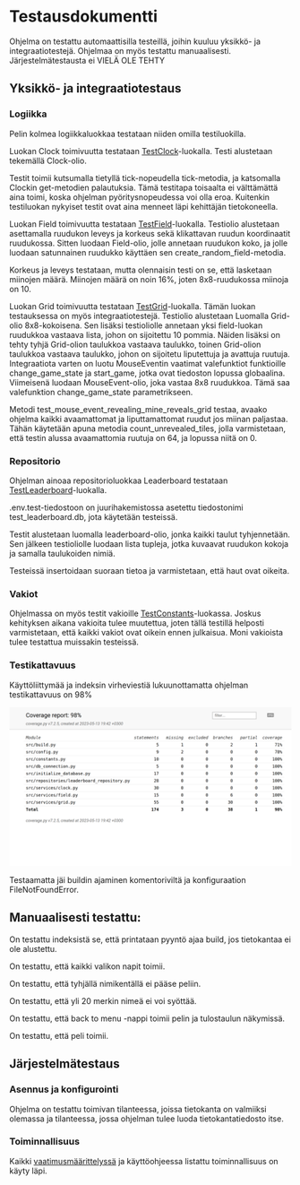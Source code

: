 # Testausdokumentti

Ohjelma on testattu automaattisilla testeillä, joihin kuuluu yksikkö- ja integraatiotestejä. Ohjelmaa on myös testattu manuaalisesti. Järjestelmätestausta ei VIELÄ OLE TEHTY

## Yksikkö- ja integraatiotestaus

### Logiikka

Pelin kolmea logiikkaluokkaa testataan niiden omilla testiluokilla.

Luokan Clock toimivuutta testataan [TestClock](https://github.com/thefakejj/Minesweeper/blob/main/src/tests/services/clock_test.py)-luokalla. Testi alustetaan tekemällä Clock-olio.

Testit toimii kutsumalla tietyllä tick-nopeudella tick-metodia, ja katsomalla Clockin get-metodien palautuksia. Tämä testitapa toisaalta ei välttämättä aina toimi, koska ohjelman pyöritysnopeudessa voi olla eroa. Kuitenkin testiluokan nykyiset testit ovat aina menneet läpi kehittäjän tietokoneella. 

Luokan Field toimivuutta testataan [TestField](https://github.com/thefakejj/Minesweeper/blob/main/src/tests/services/field_test.py)-luokalla. Testiolio alustetaan asettamalla ruudukon leveys ja korkeus sekä klikattavan ruudun koordinaatit ruudukossa. Sitten luodaan Field-olio, jolle annetaan ruudukon koko, ja jolle luodaan satunnainen ruudukko käyttäen sen create_random_field-metodia.

Korkeus ja leveys testataan, mutta olennaisin testi on se, että lasketaan miinojen määrä. Miinojen määrä on noin 16%, joten 8x8-ruudukossa miinoja on 10.

Luokan Grid toimivuutta testataan [TestGrid](https://github.com/thefakejj/Minesweeper/blob/main/src/tests/services/grid_test.py)-luokalla. Tämän luokan testauksessa on myös integraatiotestejä. Testiolio alustetaan Luomalla Grid-olio 8x8-kokoisena. Sen lisäksi testioliolle annetaan yksi field-luokan ruudukkoa vastaava lista, johon on sijoitettu 10 pommia. Näiden lisäksi on tehty tyhjä Grid-olion taulukkoa vastaava taulukko, toinen Grid-olion taulukkoa vastaava taulukko, johon on sijoitetu liputettuja ja avattuja ruutuja. Integraatiota varten on luotu MouseEventin vaatimat valefunktiot funktioille change_game_state ja start_game, jotka ovat tiedoston lopussa globaalina. Viimeisenä luodaan MouseEvent-olio, joka vastaa 8x8 ruudukkoa. Tämä saa valefunktion change_game_state parametrikseen.

Metodi test_mouse_event_revealing_mine_reveals_grid testaa, avaako ohjelma kaikki avaamattomat ja liputtamattomat ruudut jos miinan paljastaa. Tähän käytetään apuna metodia count_unrevealed_tiles, jolla varmistetaan, että testin alussa avaamattomia ruutuja on 64, ja lopussa niitä on 0.

### Repositorio

Ohjelman ainoaa repositorioluokkaa Leaderboard testataan [TestLeaderboard](https://github.com/thefakejj/Minesweeper/blob/main/src/tests/repositories/leaderboard_repository_test.py)-luokalla.

.env.test-tiedostoon on juurihakemistossa asetettu tiedostonimi test_leaderboard.db, jota käytetään testeissä.

Testit alustetaan luomalla leaderboard-olio, jonka kaikki taulut tyhjennetään. Sen jälkeen testioliolle luodaan lista tupleja, jotka kuvaavat ruudukon kokoja ja samalla taulukoiden nimiä.

Testeissä insertoidaan suoraan tietoa ja varmistetaan, että haut ovat oikeita.

### Vakiot

Ohjelmassa on myös testit vakioille [TestConstants](https://github.com/thefakejj/Minesweeper/blob/main/src/tests/other/constants_test.py)-luokassa. Joskus kehityksen aikana vakioita tulee muutettua, joten tällä testillä helposti varmistetaan, että kaikki vakiot ovat oikein ennen julkaisua. Moni vakioista tulee testattua muissakin testeissä.

### Testikattavuus

Käyttöliittymää ja indeksin virheviestiä lukuunottamatta ohjelman testikattavuus on 98%

![Testikattavuus](./kuvat/testikattavuus.png)

Testaamatta jäi buildin ajaminen komentoriviltä ja konfiguraation FileNotFoundError.

## Manuaalisesti testattu:

On testattu indeksistä se, että printataan pyyntö ajaa build, jos tietokantaa ei ole alustettu.

On testattu, että kaikki valikon napit toimii.

On testattu, että tyhjällä nimikentällä ei pääse peliin.

On testattu, että yli 20 merkin nimeä ei voi syöttää.

On testattu, että back to menu -nappi toimii pelin ja tulostaulun näkymissä.

On testattu, että peli toimii.

## Järjestelmätestaus

### Asennus ja konfigurointi

Ohjelma on testattu toimivan tilanteessa, joissa tietokanta on valmiiksi olemassa ja tilanteessa, jossa ohjelman tulee luoda tietokantatiedosto itse.

### Toiminnallisuus

Kaikki [vaatimusmäärittelyssä](https://github.com/thefakejj/Minesweeper/blob/main/documentation/vaatimusmaarittely.md) ja käyttöohjeessa listattu toiminnallisuus on käyty läpi.
